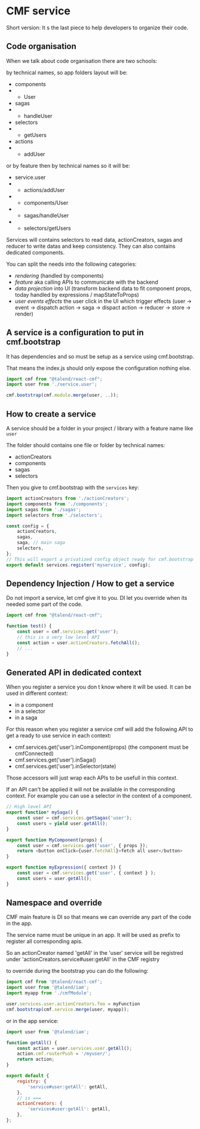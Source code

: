 # CMF service

Short version: It s the last piece to help developers to organize their code.

## Code organisation

When we talk about code organisation there are two schools:

by technical names, so app folders layout will be:

* components
* * User
* sagas
* * handleUser
* selectors
* * getUsers
* actions
* * addUser

or by feature then by technical names so it will be:

* service.user
* * actions/addUser
* * components/User
* * sagas/handleUser
* * selectors/getUsers

Services will contains selectors to read data, actionCreators, sagas and reducer to write datas and keep consistency. They can also contains dedicated components.

You can split the needs into the following categories:

* *rendering* (handled by components)
* *feature* aka calling APIs to communicate with the backend
* *data projection* into UI (transform backend data to fit component props, today handled by expressions / mapStateToProps)
* *user events effects* the user click in the UI which trigger effects (user -> event -> dispatch action -> saga -> dispact action -> reducer -> store -> render)

## A service is a configuration to put in cmf.bootstrap

It has dependencies and so must be setup as a service using cmf.bootstrap.

That means the index.js should only expose the configuration nothing else.

```javascript
import cmf from "@talend/react-cmf";
import user from './service.user';

cmf.bootstrap(cmf.module.merge(user, ..));
```


## How to create a service

A service should be a folder in your project / library with a feature name like `user`

The folder should contains one file or folder by technical names:

* actionCreators
* components
* sagas
* selectors

Then you give to cmf.bootstrap with the `services` key:

```javascript
import actionCreators from './actionCreators';
import components from './components';
import sagas from './sagas';
import selectors from './selectors';

const config = {
    actionCreators,
    sagas,
    saga, // main saga
    selectors,
};
// This will export a privatized config object ready for cmf.bootstrap
export default services.register('myservice', config);
```

## Dependency Injection / How to get a service

Do not import a service, let cmf give it to you. DI let you override when its needed some part of the code.

```javascript
import cmf from "@talend/react-cmf";

function test() {
    const user = cmf.services.get('user');
    // this is a very low level API
    const action = user.actionCreators.fetchAll();
    // ...
}
```

## Generated API in dedicated context

When you register a service you don t know where it will be used.
It can be used in different context:

* in a component
* in a selector
* in a saga

For this reason when you register a service cmf will add the following API to get a ready to use service in each context:

* cmf.services.get('user').inComponent(props) (the component must be cmfConnected)
* cmf.services.get('user').inSaga()
* cmf.services.get('user').inSelector(state)

Those accessors will just wrap each APIs to be usefull in this context.

If an API can't be applied it will not be available in the corresponding context. For example you can use a selector in the context of a component.

```javascript
// High level API
export function* mySaga() {
	const user = cmf.services.getSagas('user');
	const users = yield user.getAll();
}

export function MyComponent(props) {
	const user = cmf.services.get('user', { props });
    return <button onClick={user.fetchAll}>fetch all user</button>
}

export function myExpression({ context }) {
	const user = cmf.services.get('user', { context } );
	const users = user.getAll();
}
```

## Namespace and override

CMF main feature is DI so that means we can override any part of the code in the app.

The service name must be unique in an app. It will be used as prefix to register all corresponding apis.

So an actionCreator named 'getAll' in the 'user' service will be registred under 'actionCreators.service#user:getAll' in the CMF registry

to override during the bootstrap you can do the following:

```javascript
import cmf from '@talend/react-cmf';
import user from '@talend/iam';
import myapp from './cmfModule';

user.services.user.actionCreators.foo = myFunction
cmf.bootstrap(cmf.service.merge(user, myapp));
```

or in the app service:

```javascript
import user from '@talend/iam';

function getAll() {
    const action = user.services.user.getAll();
    action.cmf.routerPush = '/myuser/';
    return action;
}

export default {
    registry: {
        'service#user:getAll': getAll,
    },
    // is ===
    actionCreators: {
        'services#user:getAll': getAll,
    },
};
```
